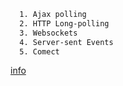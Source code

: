 ```html
  1. Ajax polling
  2. HTTP Long-polling
  3. Websockets
  4. Server-sent Events
  5. Comect
```
[info](https://www.educative.io/courses/grokking-the-system-design-interview/gx7wZzWn5Vj)